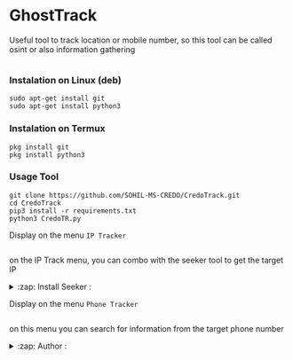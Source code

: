 # GhostTrack
Useful tool to track location or mobile number, so this tool can be called osint or also information gathering

<img src=""/>

### Instalation on Linux (deb)
```
sudo apt-get install git
sudo apt-get install python3
```

### Instalation on Termux
```
pkg install git
pkg install python3
```

### Usage Tool
```
git clone https://github.com/SOHIL-MS-CREDO/CredoTrack.git
cd CredoTrack
pip3 install -r requirements.txt
python3 CredoTR.py
```

Display on the menu ```IP Tracker```

<img src=" " />

on the IP Track menu, you can combo with the seeker tool to get the target IP
<details>
<summary>:zap: Install Seeker :</summary>
- <strong><a href="https://github.com/thewhiteh4t/seeker">Get Seeker</a></strong>
</details>

Display on the menu ```Phone Tracker```

<img src="" />

on this menu you can search for information from the target phone number


<details>
<summary>:zap: Author :</summary>
- <strong><a href="https://github.com/HunxByts">HunxByts</a></strong>
</details>
